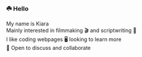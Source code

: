 ### :shamrock: Hello
My name is Kiara <br>
Mainly interested in filmmaking :clapper: and scriptwriting :scroll: <br>
I like coding webpages :desktop_computer: looking to learn more <br> 
:pushpin: Open to discuss and collaborate 